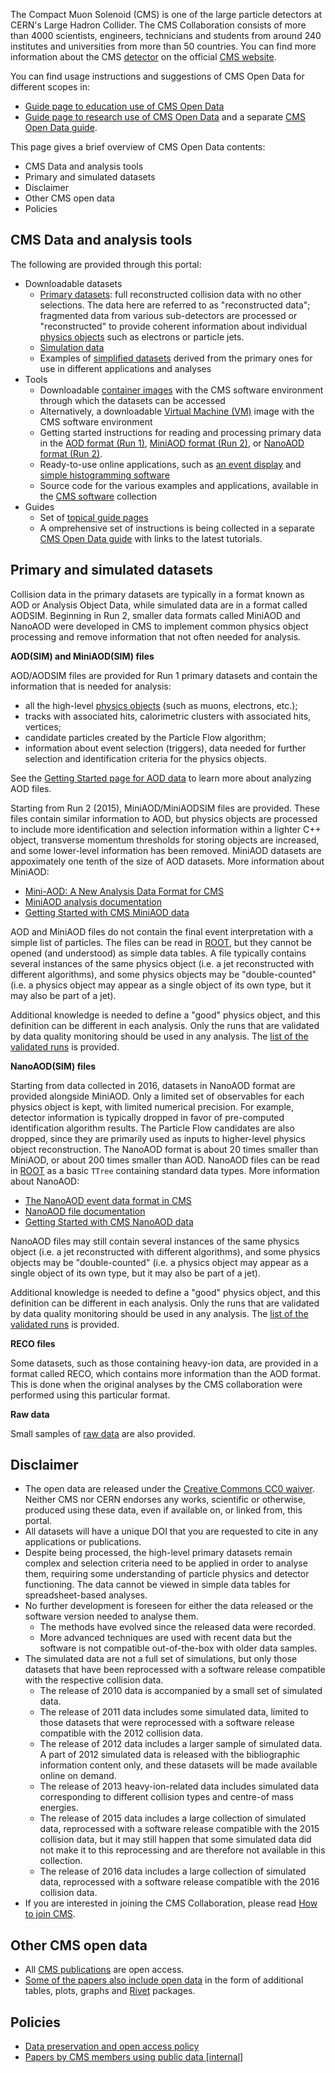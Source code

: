 The Compact Muon Solenoid (CMS) is one of the large particle detectors at CERN's Large Hadron Collider. The CMS Collaboration consists of more than 4000 scientists, engineers, technicians and students from around 240 institutes and universities from more than 50 countries. You can find more information about the CMS [detector](https://cms.cern/detector) on the official [CMS website](https://cms.cern).

You can find usage instructions and suggestions of CMS Open Data for different scopes in:

* [Guide page to education use of CMS Open Data](/docs/cms-guide-for-education)
* [Guide page to research use of CMS Open Data](/docs/cms-guide-for-research) and a separate [CMS Open Data guide](https://cms-opendata-guide.web.cern.ch/).

This page gives a brief overview of CMS Open Data contents:

- [<a name="cms-data">CMS Data and analysis tools</a>](#cms-data-and-analysis-tools)
- [<a name="primary">Primary and simulated datasets</a>](#primary-and-simulated-datasets)
- [<a name="disclaimer">Disclaimer</a>](#disclaimer)
- [<a name="other">Other CMS open data</a>](#other-cms-open-data)
- [<a name="policies">Policies</a>](#policies)

## <a name="cms-data">CMS Data and analysis tools</a>

The following are provided through this portal:

* Downloadable datasets
    * [Primary datasets](/search?page=1&size=20&subtype=Collision&type=Dataset&experiment=CMS): full reconstructed collision data with no other selections. The data here are referred to as "reconstructed data"; fragmented data from various sub-detectors are processed or "reconstructed" to provide coherent information about individual [physics objects](/docs/cms-physics-objects-2015) such as electrons or particle jets.
    * [Simulation data](/search?page=1&size=20&subtype=Simulated&type=Dataset&experiment=CMS)
    * Examples of [simplified datasets](/search?page=1&size=20&subtype=Derived&type=Dataset&experiment=CMS) derived from the primary ones for use in different applications and analyses
* Tools
    * Downloadable [container images](/docs/cms-guide-docker) with the CMS software environment through which the datasets can be accessed
    * Alternatively, a downloadable [Virtual Machine (VM)](https://opendata.cern.ch/search?page=1&size=20&tags=VM&experiment=CMS) image with the CMS software environment
    * Getting started instructions for reading and processing primary data in the [AOD format (Run 1)](/docs/cms-getting-started-aod), [MiniAOD format (Run 2)](/docs/cms-getting-started-miniaod), or [NanoAOD format (Run 2)](/docs/cms-getting-started-nanoaod).
    * Ready-to-use online applications, such as [an event display](/visualise/events/cms) and [simple histogramming software](/visualise/histograms/cms)
    * Source code for the various examples and applications, available in the [CMS software](/search?page=1&size=20&q=&type=Software&experiment=CMS) collection
* Guides
    * Set of [topical guide pages](http://opendata.cern.ch/search?page=1&size=20&q=&subtype=Guide&type=Documentation&experiment=CMS)
    * A omprehensive set of instructions is being collected in a separate [CMS Open Data guide](https://cms-opendata-guide.web.cern.ch/) with links to the latest tutorials.

## <a name="primary">Primary and simulated datasets</a>

Collision data in the primary datasets are typically in a format known as AOD or Analysis Object Data, while simulated data are in a format called AODSIM. Beginning in Run 2, smaller
data formats called MiniAOD and NanoAOD were developed in CMS to implement common physics object processing and remove information that not often needed for analysis.

**AOD(SIM) and MiniAOD(SIM) files**

AOD/AODSIM files are provided for Run 1 primary datasets and contain the information that is needed for analysis:

* all the high-level [physics objects](/docs/cms-physics-objects-2015) (such as muons, electrons, etc.);
* tracks with associated hits, calorimetric clusters with associated hits, vertices;
* candidate particles created by the Particle Flow algorithm;
* information about event selection (triggers), data needed for further selection and identification criteria for the physics objects.

See the [Getting Started page for AOD data](/docs/cms-getting-started-aod) to learn more about analyzing AOD files.

Starting from Run 2 (2015), MiniAOD/MiniAODSIM files are provided. These files contain similar information to AOD, but physics objects are processed to include more
identification and selection information within a lighter C++ object, transverse momentum thresholds for storing objects are increased,
and some lower-level information has been removed.
MiniAOD datasets are appoximately one tenth of the size of AOD datasets. More information about MiniAOD:

* [Mini-AOD: A New Analysis Data Format for CMS](https://doi.org/10.1088/1742-6596/664/7/072052)
* [MiniAOD analysis documentation](https://twiki.cern.ch/twiki/bin/view/CMSPublic/WorkBookMiniAOD2015)
* [Getting Started with CMS MiniAOD data](/docs/cms-getting-started-miniaod)

AOD and MiniAOD files do not contain the final event interpretation with a simple list of particles.
The files can be read in [ROOT](http://root.cern.ch/), but they cannot be opened (and understood) as simple data tables.
A file typically contains several instances of the same physics object
(i.e. a jet reconstructed with different algorithms), and some physics objects may be "double-counted" (i.e. a physics object may appear as a single object of its own type, but
it may also be part of a jet).

Additional knowledge is needed to define a "good" physics object, and this definition can be different in each analysis.
Only the runs that are validated by data quality monitoring should be used in any analysis.
The [list of the validated runs](/search?page=1&size=20&q=&type=Environment&subtype=Validation) is provided.

**NanoAOD(SIM) files**

Starting from data collected in 2016, datasets in NanoAOD format are provided alongside MiniAOD.
Only a limited set of observables for each physics object is kept, with limited numerical precision.
For example, detector information is typically dropped in favor of pre-computed identification algorithm results.
The Particle Flow candidates are also dropped, since they are primarily used as inputs to higher-level physics object
reconstruction. The NanoAOD format is about 20 times smaller than MiniAOD, or about 200 times smaller than AOD.
NanoAOD files can be read in [ROOT](http://root.cern.ch) as a basic `TTree` containing standard data types.
More information about NanoAOD:

* [The NanoAOD event data format in CMS](https://doi.org/10.1088/1742-6596/1525/1/012038)
* [NanoAOD file documentation](https://twiki.cern.ch/twiki/bin/view/CMSPublic/WorkBookNanoAOD)
* [Getting Started with CMS NanoAOD data](/docs/cms-getting-started-nanoaod)

NanoAOD files may still contain several instances of the same physics object
(i.e. a jet reconstructed with different algorithms), and some physics objects may be "double-counted" (i.e. a physics object may appear as a single object of its own type, but
it may also be part of a jet).

Additional knowledge is needed to define a "good" physics object, and this definition can be different in each analysis.
Only the runs that are validated by data quality monitoring should be used in any analysis.
The [list of the validated runs](/search?page=1&size=20&q=&type=Environment&subtype=Validation) is provided.

**RECO files**

Some datasets, such as those containing heavy-ion data, are provided in a format called RECO, which contains more information than the AOD format.
This is done when the original analyses by the CMS collaboration were performed using this particular format.

**Raw data**

Small samples of [raw data](/search?page=1&size=20&q=&experiment=CMS&file_type=raw) are also provided.

## <a name="disclaimer">Disclaimer</a>

* The open data are released under the [Creative Commons CC0 waiver](http://creativecommons.org/publicdomain/zero/1.0/). Neither CMS nor CERN endorses any works, scientific or otherwise, produced using these data, even if available on, or linked from, this portal.
* All datasets will have a unique DOI that you are requested to cite in any applications or publications.
* Despite being processed, the high-level primary datasets remain complex and selection criteria need to be applied in order to analyse them, requiring some understanding of particle physics and detector functioning. The data cannot be viewed in simple data tables for spreadsheet-based analyses.
* No further development is foreseen for either the data released or the software version needed to analyse them.
    * The methods have evolved since the released data were recorded.
    * More advanced techniques are used with recent data but the software is not compatible out-of-the-box with older data samples.
* The simulated data are not a full set of simulations, but only those datasets that have been reprocessed with a software release compatible with the respective collision data.
    * The release of 2010 data is accompanied by a small set of simulated data.
    * The release of 2011 data includes some simulated data, limited to those datasets that were reprocessed with a software release compatible with the 2012 collision data.
    * The release of 2012 data includes a larger sample of simulated data. A part of 2012 simulated data is released with the bibliographic information content only, and these datasets will be made available online on demand.
    * The release of 2013 heavy-ion-related data includes simulated data corresponding to different collision types and centre-of mass energies.
    * The release of 2015 data includes a large collection of simulated data, reprocessed with a software release compatible with the 2015 collision data, but it may still happen that some simulated data did not make it to this reprocessing and are therefore not available in this collection.
    * The release of 2016 data includes a large collection of simulated data, reprocessed with a software release compatible with the 2016 collision data.
* If you are interested in joining the CMS Collaboration, please read [How to join CMS](https://cms.cern/collaboration/how-join-cms).

## <a name="other">Other CMS open data</a>

* All [CMS publications](https://cms-results-search.web.cern.ch/) are open access.
* [Some of the papers also include open data](https://www.hepdata.net/search/?q=&collaboration=CMS) in the form of additional tables, plots, graphs and [Rivet](https://rivet.hepforge.org/) packages.

## <a name="policies">Policies</a>

* [Data preservation and open access policy](/record/415)
* [Papers by CMS members using public data [internal]](https://cms-docdb.cern.ch/cgi-bin/DocDB/ShowDocument?docid=14372)